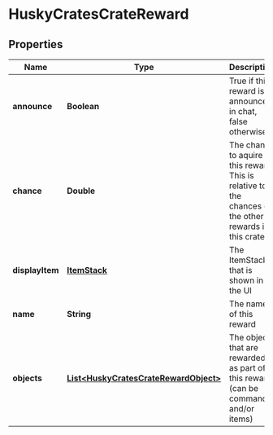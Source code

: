 
# HuskyCratesCrateReward

## Properties
Name | Type | Description | Notes
------------ | ------------- | ------------- | -------------
**announce** | **Boolean** | True if this reward is announced in chat, false otherwise | 
**chance** | **Double** | The chance to aquire this reward. This is relative to the chances of the other rewards in this crate | 
**displayItem** | [**ItemStack**](ItemStack.md) | The ItemStack that is shown in the UI | 
**name** | **String** | The name of this reward | 
**objects** | [**List&lt;HuskyCratesCrateRewardObject&gt;**](HuskyCratesCrateRewardObject.md) | The objects that are rewarded as part of this reward (can be commands and/or items) | 



